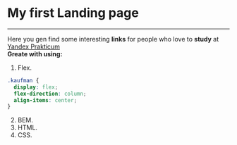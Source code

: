 # My first Landing page
------
Here you gen find some interesting **links** for people who love to __study__ at [Yandex Prakticum](https://practicum.yandex.ru  "Я Yandex!")  
__Greate with using:__
1. Flex.  
```css 
.kaufman {
  display: flex;
  flex-direction: column;
  align-items: center;
}
  ```
2. BEM.
3. HTML.
4. CSS.

